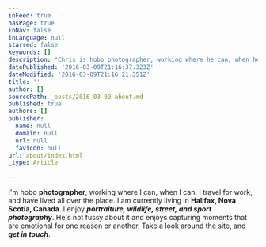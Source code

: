 ```yaml
---
inFeed: true
hasPage: true
inNav: false
inLanguage: null
starred: false
keywords: []
description: "Chris is hobo photographer, working where he can, when he can. \_I travel for work, I've lived all over place. \_Currently living in Halifax, Nova Scotia, Canada, previously; Changwon, Korea, Antigua, Guatemala, Algonquin Park, Banff National Park, Yoho National Park and more. \_I've worked events for all types of people, bars, military functions, and just old-fashioned shin-digs. \_I enjoy portrait, wildlife, street, and sport photography. \_I'm not very fussy, I like capturing moments that are emotional for one reason or another. \_Take a look around the site, and get in touch with me. I can talk the talk, and really help to create a fun atmosphere at events. \_"
datePublished: '2016-03-09T21:16:37.323Z'
dateModified: '2016-03-09T21:16:21.351Z'
title: ''
author: []
sourcePath: _posts/2016-03-09-about.md
published: true
authors: []
publisher:
  name: null
  domain: null
  url: null
  favicon: null
url: about/index.html
_type: Article

---
```

I'm hobo **photographer**, working where I can, when I can.  I travel for work, and have lived all over the place.  I am currently living in **Halifax, Nova Scotia, Canada**. I enjoy _**portraiture, wildlife, street, and sport photography**_. He's not fussy about it and enjoys capturing moments that are emotional for one reason or another.  Take a look around the site, and _**get in touch**_.